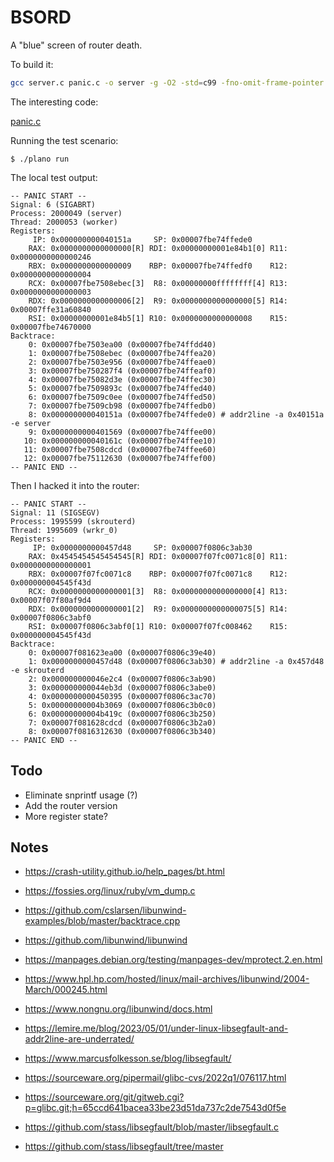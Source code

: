 # BSORD

A "blue" screen of router death.

To build it:

~~~ sh
gcc server.c panic.c -o server -g -O2 -std=c99 -fno-omit-frame-pointer -lunwind -Wall -Wextra
~~~

The interesting code:

[panic.c](panic.c)

Running the test scenario:

~~~
$ ./plano run
~~~

The local test output:

~~~
-- PANIC START --
Signal: 6 (SIGABRT)
Process: 2000049 (server)
Thread: 2000053 (worker)
Registers:
     IP: 0x000000000040151a     SP: 0x00007fbe74ffede0
    RAX: 0x0000000000000000[R] RDI: 0x00000000001e84b1[0] R11: 0x0000000000000246
    RBX: 0x0000000000000009    RBP: 0x00007fbe74ffedf0    R12: 0x0000000000000004
    RCX: 0x00007fbe7508ebec[3]  R8: 0x00000000ffffffff[4] R13: 0x0000000000000003
    RDX: 0x0000000000000006[2]  R9: 0x0000000000000000[5] R14: 0x00007ffe31a60840
    RSI: 0x00000000001e84b5[1] R10: 0x0000000000000008    R15: 0x00007fbe74670000
Backtrace:
    0: 0x00007fbe7503ea00 (0x00007fbe74ffdd40)
    1: 0x00007fbe7508ebec (0x00007fbe74ffea20)
    2: 0x00007fbe7503e956 (0x00007fbe74ffeae0)
    3: 0x00007fbe750287f4 (0x00007fbe74ffeaf0)
    4: 0x00007fbe75082d3e (0x00007fbe74ffec30)
    5: 0x00007fbe7509893c (0x00007fbe74ffed40)
    6: 0x00007fbe7509c0ee (0x00007fbe74ffed50)
    7: 0x00007fbe7509cb98 (0x00007fbe74ffedb0)
    8: 0x000000000040151a (0x00007fbe74ffede0) # addr2line -a 0x40151a -e server
    9: 0x0000000000401569 (0x00007fbe74ffee00)
   10: 0x000000000040161c (0x00007fbe74ffee10)
   11: 0x00007fbe7508cdcd (0x00007fbe74ffee60)
   12: 0x00007fbe75112630 (0x00007fbe74ffef00)
-- PANIC END --
~~~

Then I hacked it into the router:

~~~
-- PANIC START --
Signal: 11 (SIGSEGV)
Process: 1995599 (skrouterd)
Thread: 1995609 (wrkr_0)
Registers:
     IP: 0x0000000000457d48     SP: 0x00007f0806c3ab30
    RAX: 0x4545454545454545[R] RDI: 0x00007f07fc0071c8[0] R11: 0x0000000000000001
    RBX: 0x00007f07fc0071c8    RBP: 0x00007f07fc0071c8    R12: 0x000000004545f43d
    RCX: 0x0000000000000001[3]  R8: 0x0000000000000000[4] R13: 0x00007f07f80af9d4
    RDX: 0x0000000000000001[2]  R9: 0x0000000000000075[5] R14: 0x00007f0806c3abf0
    RSI: 0x00007f0806c3abf0[1] R10: 0x00007f07fc008462    R15: 0x000000004545f43d
Backtrace:
    0: 0x00007f081623ea00 (0x00007f0806c39e40)
    1: 0x0000000000457d48 (0x00007f0806c3ab30) # addr2line -a 0x457d48 -e skrouterd
    2: 0x000000000046e2c4 (0x00007f0806c3ab90)
    3: 0x000000000044eb3d (0x00007f0806c3abe0)
    4: 0x0000000000450395 (0x00007f0806c3ac70)
    5: 0x00000000004b3069 (0x00007f0806c3b0c0)
    6: 0x00000000004b419c (0x00007f0806c3b250)
    7: 0x00007f081628cdcd (0x00007f0806c3b2a0)
    8: 0x00007f0816312630 (0x00007f0806c3b340)
-- PANIC END --
~~~

## Todo

- Eliminate snprintf usage (?)
- Add the router version
- More register state?

<!-- Get all the registers and exception state (see the glibc approach) -->
<!-- - SA_RESTART | SA_SIGINFO | SA_ONSTACK - What are these? -->

## Notes

* https://crash-utility.github.io/help_pages/bt.html
* https://fossies.org/linux/ruby/vm_dump.c
* https://github.com/cslarsen/libunwind-examples/blob/master/backtrace.cpp
* https://github.com/libunwind/libunwind
* https://manpages.debian.org/testing/manpages-dev/mprotect.2.en.html
* https://www.hpl.hp.com/hosted/linux/mail-archives/libunwind/2004-March/000245.html
* https://www.nongnu.org/libunwind/docs.html

* https://lemire.me/blog/2023/05/01/under-linux-libsegfault-and-addr2line-are-underrated/
* https://www.marcusfolkesson.se/blog/libsegfault/
* https://sourceware.org/pipermail/glibc-cvs/2022q1/076117.html
* <https://sourceware.org/git/gitweb.cgi?p=glibc.git;h=65ccd641bacea33be23d51da737c2de7543d0f5e>

* https://github.com/stass/libsegfault/blob/master/libsegfault.c
* https://github.com/stass/libsegfault/tree/master

